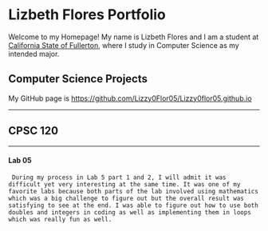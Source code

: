 # Lizbeth Flores Portfolio

Welcome to my Homepage! My name is Lizbeth Flores and I am a student at [California State of Fullerton](https://www.fullerton.edu/), where I study in Computer Science as my intended major. 

## Computer Science Projects 

My GitHub page is https://github.com/Lizzy0Flor05/Lizzy0flor05.github.io

--- 
## CPSC 120 
---
#### Lab 05 

     During my process in Lab 5 part 1 and 2, I will admit it was difficult yet very interesting at the same time. It was one of my favorite labs because both parts of the lab involved using mathematics which was a big challenge to figure out but the overall result was satisfying to see at the end. I was able to figure out how to use both doubles and integers in coding as well as implementing them in loops which was really fun as well. 

